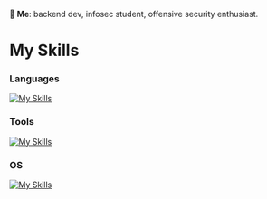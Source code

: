 💬 **Me**: backend dev, infosec student, offensive security enthusiast.

# My Skills
### Languages
[![My Skills](https://skillicons.dev/icons?i=go,rust,java,c,cpp,lua,js,ts,bash)](https://skillicons.dev)<br/>
### Tools
[![My Skills](https://skillicons.dev/icons?i=neovim,vim,notion,kafka,redis,postgres)](https://skillicons.dev)<br/>
### OS
[![My Skills](https://skillicons.dev/icons?i=linux,debian,arch,kali,windows)](https://skillicons.dev)<br/>

<!-- # Spotify?

[![spotify-github-profile](https://spotify-github-profile.kittinanx.com/api/view?uid=4vwwzdh5g5ipsuofiqyrnvwu9&cover_image=true&theme=default&show_offline=false&background_color=000000&interchange=false&bar_color=c061cb)](https://github.com/kittinan/spotify-github-profile)
-->
